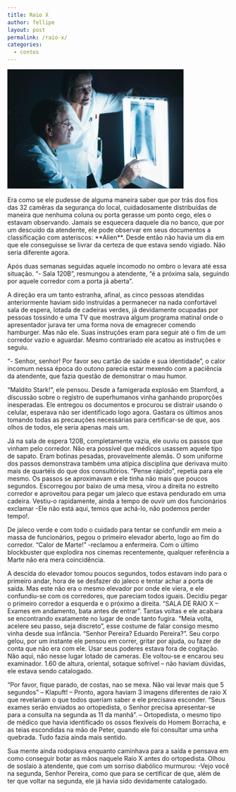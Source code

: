 ```yaml
---
title: Raio X
author: fellipe
layout: post
permalink: /raio-x/
categories:
  - contos
---
```

[<img alt="Raio-X-1" src="/img/posts/2015/10/Raio-X-1.jpg"  />][1]

Era como se ele pudesse de alguma maneira saber que por trás dos fios das 32 camêras da segurança do local, cuidadosamente distribuídas de maneira que nenhuma coluna ou porta gerasse um ponto cego, eles o estavam observando. Jamais se esquecera daquele dia no banco, que por um descuido da atendente, ele pode observar em seus documentos a classificação com asteriscos: \*\*Alien\*\*. Desde então não havia um dia em que ele conseguisse se livrar da certeza de que estava sendo vigiado. Não seria diferente agora.

Após duas semanas seguidas aquele incomodo no ombro o levara até essa situação. &#8220;- Sala 120B&#8221;, resmungou a atendente, &#8220;é a próxima sala, seguindo por aquele corredor com a porta já aberta&#8221;.

A direção era um tanto estranha, afinal, as cinco pessoas atendidas anteriormente haviam sido instruídas a permanecer na nada confortável sala de espera, lotada de cadeiras verdes, já devidamente ocupadas por pessoas tossindo e uma TV que mostrava algum programa matinal onde o apresentador jurava ter uma forma nova de emagrecer comendo hamburger. Mas não ele. Suas instruções eram para seguir até o fim de um corredor vazio e aguardar. Mesmo contrariado ele acatou as instruções e seguiu.

&#8220;- Senhor, senhor! Por favor seu cartão de saúde e sua identidade&#8221;, o calor incomum nessa época do outono parecia estar mexendo com a paciência da atendente, que fazia questão de demonstrar o mau humor.

&#8220;Maldito Stark!&#8221;, ele pensou. Desde a famigerada explosão em Stamford, a discussão sobre o registro de superhumanos vinha ganhando proporções inesperadas. Ele entregou os documentos e procurou se distrair usando o celular, esperava não ser identificado logo agora. Gastara os últimos anos tomando todas as precauções necessárias para certificar-se de que, aos olhos de todos, ele seria apenas mais um.

Já na sala de espera 120B, completamente vazia, ele ouviu os passos que vinham pelo corredor. Não era possível que médicos usassem aquele tipo de sapato. Eram botinas pesadas, provavelmente alemãs. O som uniforme dos passos demonstrava também uma atípica disciplina que derivava muito mais de quartéis do que dos consultórios. &#8220;Pense rápido&#8221;, repetia para ele mesmo. Os passos se aproximavam e ele tinha não mais que poucos segundos. Escorregou por baixo de uma mesa, virou a direita no estreito corredor e aproveitou para pegar um jaleco que estava pendurado em uma cadeira. Vestiu-o rapidamente, ainda a tempo de ouvir um dos funcionários exclamar -Ele não está aqui, temos que achá-lo, não podemos perder tempo!.

De jaleco verde e com todo o cuidado para tentar se confundir em meio a massa de funcionários, pegou o primeiro elevador aberto, logo ao fim do corredor. &#8220;Calor de Marte!&#8221; -reclamou a enfermeira. Com o último blockbuster que explodira nos cinemas recentemente, qualquer referência a Marte não era mera coincidência.

A descida do elevador tomou poucos segundos, todos estavam indo para o primeiro andar, hora de se desfazer do jaleco e tentar achar a porta de saída. Mas este não era o mesmo elevador por onde ele viera, e ele confundiu-se com os corredores, que pareciam todos iguais. Decidiu pegar o primeiro corredor a esquerda e o próximo a direita. &#8220;SALA DE RAIO X &#8211; Exames em andamento, bata antes de entrar&#8221;. Tantas voltas e ele acabara se encontrando exatamente no lugar de onde tanto fugira. &#8220;Meia volta, acelere seu passo, seja discreto&#8221;, esse costume de falar consigo mesmo vinha desde sua infância. &#8220;Senhor Pereira? Eduardo Pereira?&#8221;. Seu corpo gelou, por um instante ele pensou em correr, gritar por ajuda, ou fazer de conta que não era com ele. Usar seus poderes estava fora de cogitação. Não aqui, não nesse lugar lotado de cameras. Ele voltou-se e encarou seu examinador. 1.60 de altura, oriental, sotaque sofrível &#8211; não haviam dúvidas, ele estava sendo catalogado.

&#8220;Por favor, fique parado, de costas, nao se mexa. Não vai levar mais que 5 segundos&#8221; &#8211; Klapuft! &#8211; Pronto, agora haviam 3 imagens diferentes de raio X que revelariam o que todos queriam saber e ele precisava esconder. &#8220;Seus exames serão enviados ao ortopedista, o Senhor precisa apresentar-se para a consulta na segunda as 11 da manhã&#8221;. &#8211; Ortopedista, o mesmo tipo de médico que havia identificado os ossos flexíveis do Homem Borracha, e as teias escondidas na mão de Peter, quando ele foi consultar uma unha quebrada. Tudo fazia ainda mais sentido.

Sua mente ainda rodopiava enquanto caminhava para a saída e pensava em como conseguir botar as mãos naquele Raio X antes do ortopedista. Olhou de soslaio à atendente, que com um sorriso diabólico murmurou: -Vejo você na segunda, Senhor Pereira, como que para se certificar de que, além de ter que voltar na segunda, ele já havia sido devidamente catalogado.

 [1]: /img/posts/2015/10/Raio-X-1.jpg
